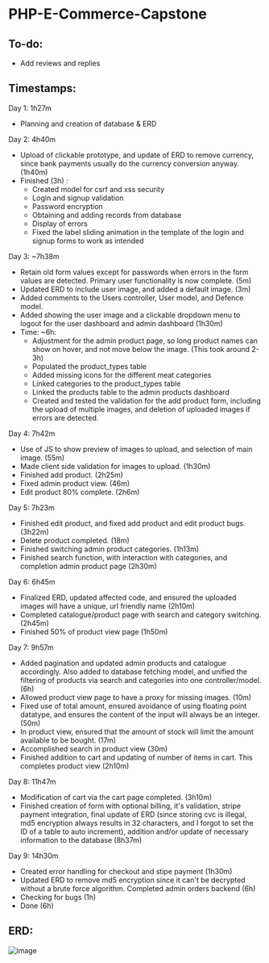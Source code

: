 # PHP-E-Commerce-Capstone
## To-do:
  - Add reviews and replies
  
## Timestamps:
Day 1: 1h27m
  - Planning and creation of database & ERD

Day 2: 4h40m
  - Upload of clickable prototype, and update of ERD to remove currency, since bank payments usually do the currency conversion anyway. (1h40m)
  - Finished (3h) :
    - Created model for csrf and xss security
    - Login and signup validation
    - Password encryption
    - Obtaining and adding records from database
    - Display of errors
    - Fixed the label sliding animation in the template of the login and signup forms to work as intended

Day 3: ~7h38m
  - Retain old form values except for passwords when errors in the form values are detected. Primary user functionality is now complete. (5m)
  - Updated ERD to include user image, and added a default image. (3m)
  - Added comments to the Users controller, User model, and Defence model.
  - Added showing the user image and a clickable dropdown menu to logout for the user dashboard and admin dashboard (1h30m)
  - Time: ~6h:
    - Adjustment for the admin product page, so long product names can show on hover, and not move below the image. (This took around 2-3h)
    - Populated the product_types table
    - Added missing icons for the different meat categories
    - Linked categories to the product_types table
    - Linked the products table to the admin products dashboard
    - Created and tested the validation for the add product form, including the upload of multiple images, and deletion of uploaded images if errors are detected.

Day 4: 7h42m
  - Use of JS to show preview of images to upload, and selection of main image. (55m)
  - Made client side validation for images to upload. (1h30m)
  - Finished add product. (2h25m)
  - Fixed admin product view. (46m)
  - Edit product 80% complete. (2h6m)

Day 5: 7h23m
  - Finished edit product, and fixed add product and edit product bugs. (3h22m)
  - Delete product completed. (18m)
  - Finished switching admin product categories. (1h13m)
  - Finished search function, with interaction with categories, and completion admin product page (2h30m)
  
Day 6: 6h45m
  - Finalized ERD, updated affected code, and ensured the uploaded images will have a unique, url friendly name (2h10m)
  - Completed catalogue/product page with search and category switching. (2h45m)
  - Finished 50% of product view page (1h50m)

Day 7: 9h57m
  - Added pagination and updated admin products and catalogue accordingly. Also added to database fetching model, and unified the filtering of products via search and categories into one controller/model. (6h)
  - Allowed product view page to have a proxy for missing images. (10m)
  - Fixed use of total amount, ensured avoidance of using floating point datatype, and ensures the content of the input will always be an integer. (50m)
  - In product view, ensured that the amount of stock will limit the amount available to be bought. (17m)
  - Accomplished search in product view (30m)
  - Finished addition to cart and updating of number of items in cart. This completes product view (2h10m)

Day 8: 11h47m
  - Modification of cart via the cart page completed. (3h10m)
  - Finished creation of form with optional billing, it's validation, stripe payment integration, final update of ERD (since storing cvc is illegal, md5 encryption always results in 32 characters, and I forgot to set the ID of a table to auto increment), addition and/or update of necessary information to the database (8h37m)

Day 9: 14h30m
  - Created error handling for checkout and stipe payment (1h30m)
  - Updated ERD to remove md5 encryption since it can't be decrypted without a brute force algorithm. Completed admin orders backend (6h)
  - Checking for bugs (1h)
  - Done (6h)

## ERD:

![image](https://github.com/JuddKarloCarreon/PHP-E-Commerce-Capstone/assets/156634638/5f00a395-aa33-40c0-998a-2752b9b54318)





